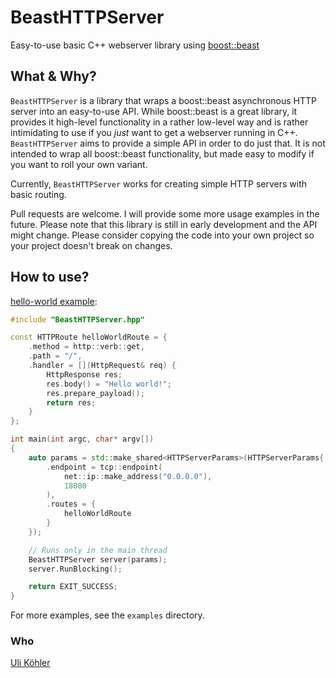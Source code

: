 # BeastHTTPServer
Easy-to-use basic C++ webserver library using [boost::beast](https://github.com/boostorg/beast)

## What & Why?

`BeastHTTPServer` is a library that wraps a boost::beast asynchronous HTTP server into an easy-to-use API. While boost::beast is a great library, it provides it high-level functionality in a rather low-level way and is rather intimidating to use if you *just* want to get a webserver running in C++. `BeastHTTPServer` aims to provide a simple API in order to do just that. It is not intended to wrap all boost::beast functionality, but made easy to modify if you want to roll your own variant.

Currently, `BeastHTTPServer` works for creating simple HTTP servers with basic routing.

Pull requests are welcome. I will provide some more usage examples in the future. Please note that this library is still in early development and the API might change. Please consider copying the code into your own project so your project doesn't break on changes.

## How to use?

[hello-world example](examples/hello-world/):
```cpp
#include "BeastHTTPServer.hpp"

const HTTPRoute helloWorldRoute = {
    .method = http::verb::get,
    .path = "/",
    .handler = [](HttpRequest& req) {
        HttpResponse res;
        res.body() = "Hello world!";
        res.prepare_payload();
        return res;
    }
};

int main(int argc, char* argv[])
{
    auto params = std::make_shared<HTTPServerParams>(HTTPServerParams{
        .endpoint = tcp::endpoint(
            net::ip::make_address("0.0.0.0"),
            18080
        ),
        .routes = {
            helloWorldRoute
        }
    });

    // Runs only in the main thread
    BeastHTTPServer server(params);
    server.RunBlocking();

    return EXIT_SUCCESS;
}
```

For more examples, see the `examples` directory.

### Who

[Uli Köhler](https://techoverflow.net)